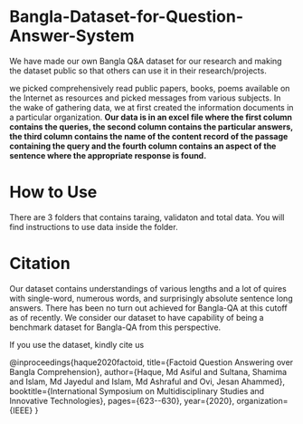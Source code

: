 # Bangla-Dataset-for-Question-Answer-System

We have made our own Bangla Q&A dataset for our research and making the dataset public so that others can use it in their research/projects.

we picked comprehensively read public papers, books, poems available on the Internet as resources and picked messages from various subjects. In the wake of gathering data, we at first created the information documents in a particular organization. **Our data is in an excel file where the first column contains the queries, the second column contains the particular answers, the third column contains the name of the content record of the passage containing the query and the fourth column contains an aspect of the sentence where the appropriate response is found.**


# How to Use

There are 3 folders that contains taraing, validaton and total data. You will find instructions to use data inside the folder.


# Citation

Our dataset contains understandings of various lengths and a lot of quires with single-word, numerous words, and surprisingly absolute sentence long answers. There has been no turn out achieved for Bangla-QA at this cutoff as of recently. We consider our dataset to have capability of being a benchmark dataset for Bangla-QA from this perspective. 

If you use the dataset, kindly cite us

@inproceedings{haque2020factoid,
  title={Factoid Question Answering over Bangla Comprehension},
  author={Haque, Md Asiful and Sultana, Shamima and Islam, Md Jayedul and Islam, Md Ashraful and Ovi, Jesan Ahammed},
  booktitle={International Symposium on Multidisciplinary Studies and Innovative Technologies},
  pages={623--630},
  year={2020},
  organization={IEEE}
}
